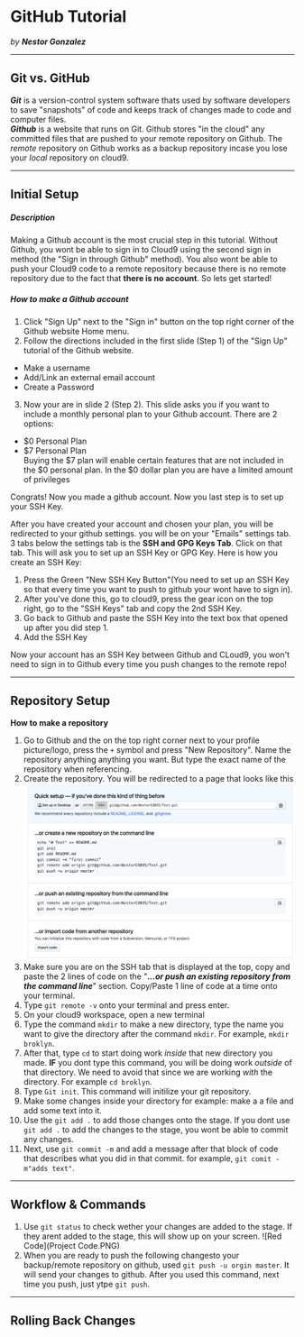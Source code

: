 # GitHub Tutorial

_by **Nestor Gonzalez**_

---
## Git vs. GitHub
 _**Git**_ is a version-control system software thats used by software developers to save "snapshots" of code and keeps track of changes made to code and computer files.  
 _**Github**_ is a website that runs on Git. Github stores "in the cloud" any committed files that are pushed to your remote repository on Github. The _remote_ repository on Github works as a backup repository incase you lose your _local_ repository on cloud9.


---
## Initial Setup
##### Description  
Making a Github account is the most crucial step in this tutorial. Without Github, you wont be able to sign in to Cloud9 using the second sign in method (the "Sign in through Github" method). You also wont be able to push your Cloud9 code to a remote repository because there is no remote repository due to the fact that **there is no account**. So lets get started!  
##### How to make a Github account
1. Click "Sign Up" next to the "Sign in"  button on the top right corner of the Github website Home menu.
2. Follow the directions included in the first slide (Step 1) of the "Sign Up" tutorial of the Github website.  

  * Make a username
  * Add/Link an external email account 
  * Create a Password
3. Now your are in slide 2 (Step 2). This slide asks you if you want to include a monthly personal plan to your Github account. There are 2 options:
* $0 Personal Plan
* $7 Personal Plan  
Buying the $7 plan will enable certain features that are not included in the $0 personal plan. In the $0 dollar plan you are have a limited amount of privileges  

Congrats! Now you made a github account. Now you last step is to set up your SSH Key.  

After you have created your account and chosen your plan, you will be redirected to your github settings. you will be on your "Emails" settings tab.  
3 tabs below the settings tab is the **SSH and GPG Keys Tab**. Click on that tab. This will ask you to set up an SSH Key or GPG Key. Here is how you create an SSH Key:
1. Press the Green "New SSH Key Button"(You need to set up an SSH Key so that every time you want to push to github your wont have to sign in).
2. After you've done this, go to cloud9, press the gear icon on the top right, go to the "SSH Keys" tab and copy the 2nd SSH Key.
3. Go back to Github and paste the SSH Key into the text box that opened up after you did step 1. 
4. Add the SSH Key  

Now your account has an SSH Key between Github and CLoud9, you won't need to sign in to Github every time you push changes to the remote repo!

  



---
## Repository Setup
**How to make a repository**
1. Go to Github and the on the top right corner next to your profile picture/logo, press the `+` symbol and press "New Repository". Name the repository anything anything you want. But type the exact name of the repository when referencing. 
2. Create the repository. You will be redirected to a page that looks like this  
![Page](Redirect.png)
3. Make sure you are on the SSH tab that is displayed at the top, copy and paste the 2 lines of code on the "***...or push an existing repository from the command line***" section. Copy/Paste 1 line of code at a time onto your terminal. 
4. Type `git remote -v` onto your terminal and press enter. 
5. On your cloud9 workspace, open a new terminal
6. Type the command `mkdir` to make a new directory, type the name you want to give the directory after the command `mkdir`. For example, `mkdir broklyn`.
7. After that, type `cd` to start doing work _inside_ that new directory you made. **IF** you dont type this command, you will be doing work _outside_ of that directory. We need to avoid that since we are working _with_ the directory. For example `cd broklyn`.
8. Type `Git init`. This command will initilize your git repository. 
9. Make some changes inside your directory for example: make a a file and add some text into it.
10. Use the `git add .` to add those changes onto the stage. If you dont use `git add .` to add the changes to the stage, you wont be able to commit any changes. 
11. Next, use `git commit -m` and add a message after that block of code that describes what you did in that commit. for example, `git comit -m"adds text"`.


---
## Workflow & Commands
1. Use `git status` to check wether your changes are added to the stage. If they arent added to the stage, this will show up on your screen.
![Red Code](Project Code.PNG)
3. When you are ready to push the following changesto your backup/remote repository on github, used `git push -u orgin master`. It will send your changes to github. After you used this command, next time you push, just ytpe `git push`.


---
## Rolling Back Changes